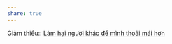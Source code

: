 ```yaml
---
share: true
---
```

Giảm thiểu:: [Làm hại người khác để mình thoải mái hơn](../Quan%20%C4%91i%E1%BB%83m,%20th%C3%A1i%20%C4%91%E1%BB%99,%20nguy%C3%AAn%20t%E1%BA%AFc%20s%E1%BB%91ng,%20%C4%91i%E1%BB%81u%20m%C3%ACnh%20th%E1%BA%A5y%20ho%E1%BA%B7c%20c%E1%BA%A3m%20nh%E1%BA%ADn/L%C3%A0m%20h%E1%BA%A1i%20ng%C6%B0%E1%BB%9Di%20kh%C3%A1c%20%C4%91%E1%BB%83%20m%C3%ACnh%20tho%E1%BA%A3i%20m%C3%A1i%20h%C6%A1n.md)
